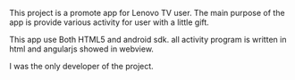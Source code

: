This project is a promote app for Lenovo TV user. The main purpose of the app is provide various activity for user with a little gift.

This app use Both HTML5 and android sdk. all activity program is written in html and angularjs showed in webview.

I was the only developer of the project.